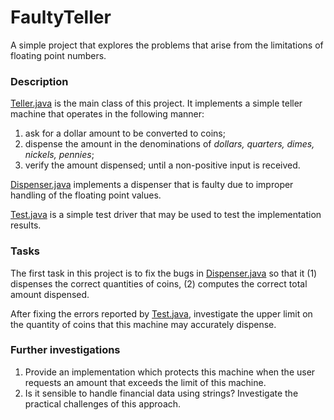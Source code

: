 # FaultyTeller
A simple project that explores the problems that arise from the limitations of floating point numbers.

### Description
[Teller.java](Teller.java) is the main class of this project. It implements a simple teller machine that operates in the following manner:

1. ask for a dollar amount to be converted to coins;
2. dispense the amount in the denominations of *dollars, quarters, dimes, nickels, pennies*;
3. verify the amount dispensed; 
until a non-positive input is received.

[Dispenser.java](Dispenser.java) implements a dispenser that is faulty due to improper handling of the floating point values. 

[Test.java](Test.java) is a simple test driver that may be used to test the implementation results.


### Tasks
The first task in this project is to fix the bugs in [Dispenser.java](Test.java) so that it (1) dispenses the correct quantities of coins, (2) computes the correct total amount dispensed.

After fixing the errors reported by [Test.java](Test.java), investigate the upper limit on the quantity of coins that this machine may accurately dispense.

### Further investigations
1. Provide an implementation which protects this machine when the user requests an amount that exceeds the limit of this machine.
2. Is it sensible to handle financial data using strings? Investigate the practical challenges of this approach.

